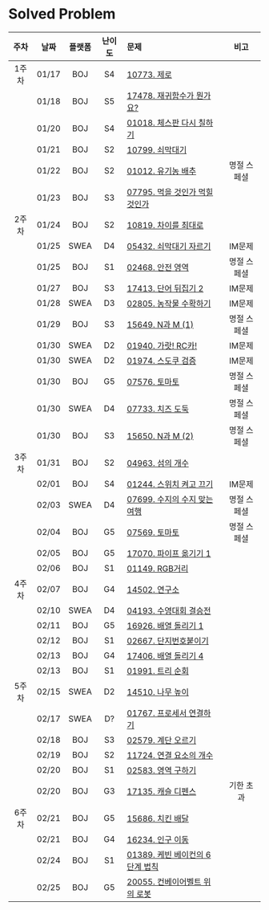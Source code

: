 # Solved Problem

| 주차  | 날짜 |플랫폼| 난이도 | 문제 | 비고 |
| :---: | :--: | :--: | :--: | :-- | :--: |
| 1주차 | 01/17 |BOJ|  S4 |[10773. 제로](https://www.acmicpc.net/problem/10773)||
|       | 01/18 |BOJ|  S5 |[17478. 재귀함수가 뭔가요?](https://www.acmicpc.net/problem/17478)||
|       | 01/20 |BOJ|  S4 |[01018. 체스판 다시 칠하기](https://www.acmicpc.net/problem/1018)||
|       | 01/21 |BOJ|  S2 |[10799. 쇠막대기](https://www.acmicpc.net/problem/10799)||
|       | 01/22 |BOJ|  S2 |[01012. 유기농 배추](https://www.acmicpc.net/problem/1012)|명절 스페셜|
|       | 01/23 |BOJ|  S3 |[07795. 먹을 것인가 먹힐 것인가](https://www.acmicpc.net/problem/7795)||
| 2주차 | 01/24 |BOJ|  S2  |[10819. 차이를 최대로](https://www.acmicpc.net/problem/10819)||
|       | 01/25 |SWEA|  D4  |[05432. 쇠막대기 자르기](https://swexpertacademy.com/main/code/problem/problemSubmitHistory.do)|IM문제|
|       | 01/25 |BOJ|  S1  |[02468. 안전 영역](https://www.acmicpc.net/problem/2468)|명절 스페셜|
|       | 01/27 |BOJ| S3  |[17413. 단어 뒤집기 2](https://www.acmicpc.net/problem/17413)|IM문제|
|       | 01/28 |SWEA|  D3  |[02805. 농작물 수확하기](https://swexpertacademy.com/main/code/problem/problemDetail.do?contestProbId=AV7GLXqKAWYDFAXB)|IM문제|
|       | 01/29 |BOJ|  S3  |[15649. N과 M (1)](https://www.acmicpc.net/problem/15649)|명절 스페셜|
|       | 01/30 |SWEA|  D2  |[01940. 가랏! RC카!](https://swexpertacademy.com/main/code/problem/problemDetail.do?contestProbId=AV5PjMgaALgDFAUq)|IM문제|
|       | 01/30 |SWEA|  D2  |[01974. 스도쿠 검증](https://swexpertacademy.com/main/code/problem/problemDetail.do?contestProbId=AV5Psz16AYEDFAUq)|IM문제|
|       | 01/30 |BOJ|  G5  |[07576. 토마토](https://www.acmicpc.net/problem/7576)|명절 스페셜|
|       | 01/30 |SWEA|  D4  |[07733. 치즈 도둑](https://swexpertacademy.com/main/code/problem/problemDetail.do?contestProbId=AWrDOdQqRCUDFARG)|명절 스페셜|
|       | 01/30 |BOJ|  S3  |[15650. N과 M (2)](https://www.acmicpc.net/problem/15650)|명절 스페셜|
| 3주차 | 01/31 |BOJ|  S2  |[04963. 섬의 개수](https://www.acmicpc.net/problem/4963)||
|       | 02/01 |BOJ|  S4  |[01244. 스위치 켜고 끄기](https://www.acmicpc.net/problem/1244)|IM문제|
|       | 02/03 |SWEA|  D4  |[07699. 수지의 수지 맞는 여행](https://swexpertacademy.com/main/code/problem/problemDetail.do?contestProbId=AWqUzj0arpkDFARG)|명절 스페셜|
|       | 02/04 |BOJ|  G5  |[07569. 토마토](https://www.acmicpc.net/problem/7569)|명절 스페셜|
|       | 02/05 |BOJ|  G5  |[17070. 파이프 옮기기 1](https://www.acmicpc.net/problem/17070)||
|       | 02/06 |BOJ|  S1  |[01149. RGB거리](https://www.acmicpc.net/problem/1149)||
| 4주차  | 02/07 |BOJ|  G4  |[14502. 연구소](https://www.acmicpc.net/problem/14502)||
|       | 02/10 |SWEA|  D4  |[04193. 수영대회 결승전](https://swexpertacademy.com/main/code/userProblem/userProblemDetail.do?contestProbId=AWKaG6_6AGQDFARV)||
|       | 02/11 |BOJ|  G5  |[16926. 배열 돌리기 1](https://www.acmicpc.net/problem/16926)||
|       | 02/12 |BOJ|  S1  |[02667. 단지번호붙이기](https://www.acmicpc.net/problem/2667)||
|       | 02/13 |BOJ|  G4  |[17406. 배열 돌리기 4](https://www.acmicpc.net/problem/17406)||
|       | 02/13 |BOJ|  S1  |[01991. 트리 순회](https://www.acmicpc.net/problem/1991)||
| 5주차  | 02/15 |SWEA|  D2  |[14510. 나무 높이](https://swexpertacademy.com/main/code/userProblem/userProblemDetail.do?contestProbId=AYFofW8qpXYDFAR4)||
|       | 02/17 |SWEA|  D?  |[01767. 프로세서 연결하기](https://swexpertacademy.com/main/code/userProblem/userProblemDetail.do?contestProbId=AYFofW8qpXYDFAR4)||
|       | 02/18 |BOJ|  S3  |[02579. 계단 오르기](https://www.acmicpc.net/problem/2579)||
|       | 02/19 |BOJ|  S2  |[11724. 연결 요소의 개수](https://www.acmicpc.net/problem/11724)||
|       | 02/20 |BOJ|  S1  |[02583. 영역 구하기](https://www.acmicpc.net/problem/2583)||
|       | 02/20 |BOJ|  G3  |[17135. 캐슬 디펜스](https://www.acmicpc.net/problem/17135)|기한 초과|
| 6주차  | 02/21 |BOJ|  G5  |[15686. 치킨 배달](https://www.acmicpc.net/problem/15686)||
|       | 02/21 |BOJ|  G4  |[16234. 인구 이동](https://www.acmicpc.net/problem/16234)||
|       | 02/24 |BOJ|  S1  |[01389. 케빈 베이컨의 6단계 법칙](https://www.acmicpc.net/problem/1389)||
|       | 02/25 |BOJ|  G5  |[20055. 컨베이어벨트 위의 로봇](https://www.acmicpc.net/problem/20055)||